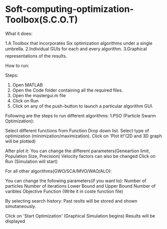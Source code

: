 # Soft-computing-optimization-Toolbox(S.C.O.T)
What it does:

1.A Toolbox that incorporates Six optimization algorithms under a single umbrella.
2.Individual GUIs for each and every algorithm.
3.Graphical representations of the results.

How to run:

Steps:

1. Open MATLAB
2. Open the Code folder containing all the required files.
3. Open the mastergui.m file
4. Click on Run
5. Click on any of the push-button to launch a particular algorithm GUI.

Following are the steps to run different algorithms:
1.PSO (Particle Swarm Optimization):

Select different functions from Function Drop down list.
Select type of optimization (minimization/maximization).
Click on 'Plot it!'(2D and 3D graph  will be plotted)

After plot it:
You can change the different parameters(Geneartion limit, Population Size, Precision)
Velocity factors can also be changed
Click on Run (Simulation will start)

For all other algorithms(GWO/SCA/MVO/WAO/ALO):

You can change the following parameters(if you want to):
Number of particles
Number of iterations
Lower Bound and Upper Bound
Number of varibles
Objective Function (Write it in coste function file)

By selecting search history:
Past reslts will be stored and shown simutaneously.

Click on 'Start Optimization' (Graphical Simulation begins)
Results will be displayed

